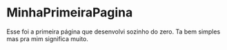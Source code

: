 # MinhaPrimeiraPagina
 Esse foi a primeira página que desenvolvi sozinho do zero. Ta bem simples mas pra mim significa muito.
